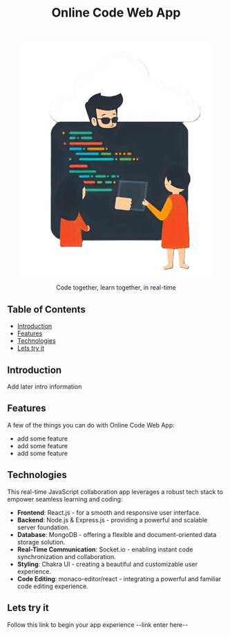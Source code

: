<h1 align="center"> Online Code Web App </h1> <br>
<p align="center">
  <a>
    <img alt="OnlineCodeWebApp" title="Online Code Web App" src="https://github.com/ApoloAZ/onlinecodewebapp/blob/main/client/public/pikaso_texttoimage_-logo-for-javascript-code-sharing-app-for-teacher-.jpeg" width="450">
  </a>
</p>

<p align="center">
  Code together, learn together, in real-time
</p>

<!-- START doctoc generated TOC please keep comment here to allow auto update -->
<!-- DON'T EDIT THIS SECTION, INSTEAD RE-RUN doctoc TO UPDATE -->

## Table of Contents

- [Introduction](#introduction)
- [Features](#features)
- [Technologies](#technologies)
- [Lets try it](#lets-try-it)

## Introduction

Add later intro information

## Features

A few of the things you can do with Online Code Web App:

* add some feature
* add some feature
* add some feature

## Technologies

This real-time JavaScript collaboration app leverages a robust tech stack to empower seamless learning and coding:

* **Frontend**: React.js - for a smooth and responsive user interface.
* **Backend**: Node.js & Express.js - providing a powerful and scalable server foundation.
* **Database**: MongoDB - offering a flexible and document-oriented data storage solution.
* **Real-Time Communication**: Socket.io - enabling instant code synchronization and collaboration.
* **Styling**: Chakra UI - creating a beautiful and customizable user experience.
* **Code Editing**: monaco-editor/react - integrating a powerful and familiar code editing experience.

## Lets try it
Follow this link to begin your app experience --link enter here--

